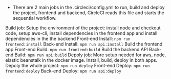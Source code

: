 - There are 2 main jobs in the .circleci/config.yml to run, build and deploy the project, frontend and backend, CircleCI reads this file and starts the sequential workflow.

Build job:
    Setup the environment of the project: install node and checkout code, setup aws-cli, install dependencies in the frontend app and install dependencies in the the backend
        Front-end Install: `npm run frontend:install`
        Back-end Install: `npm run api:install`
    Build the frontend app
        Front-end Build: `npm run frontend:build`
    Build the backend API
        Back-end Build: `npm run api:build`
Depoly job:
    More setup needed for aws, node, elastic beanstalk in the docker image.
    Install, build, deploy in both apps.
        Depoly the whole project: `npm run deploy`
            Front-end Deploy: `npm run frontend:deploy`
            Back-end Deploy: `npm run api:deploy`
